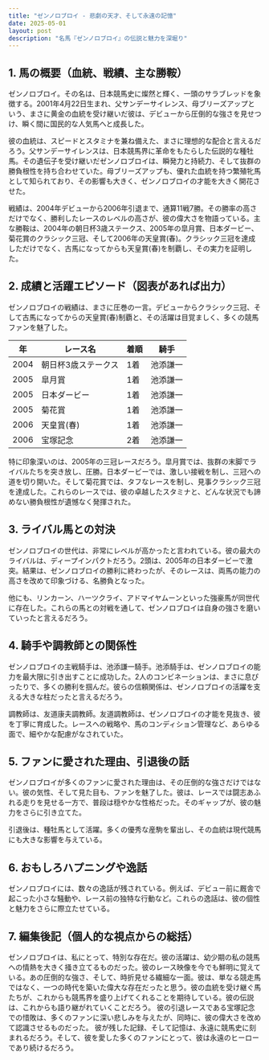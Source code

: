 ```yaml
---
title: "ゼンノロブロイ - 悲劇の天才、そして永遠の記憶"
date: 2025-05-01
layout: post
description: "名馬『ゼンノロブロイ』の伝説と魅力を深堀り"
---
```


## 1. 馬の概要（血統、戦績、主な勝鞍）

ゼンノロブロイ。その名は、日本競馬史に燦然と輝く、一頭のサラブレッドを象徴する。2001年4月22日生まれ、父サンデーサイレンス、母ブリーズアップという、まさに黄金の血統を受け継いだ彼は、デビューから圧倒的な強さを見せつけ、瞬く間に国民的な人気馬へと成長した。

彼の血統は、スピードとスタミナを兼ね備えた、まさに理想的な配合と言えるだろう。父サンデーサイレンスは、日本競馬界に革命をもたらした伝説的な種牡馬。その遺伝子を受け継いだゼンノロブロイは、瞬発力と持続力、そして抜群の勝負根性を持ち合わせていた。母ブリーズアップも、優れた血統を持つ繁殖牝馬として知られており、その影響も大きく、ゼンノロブロイの才能を大きく開花させた。

戦績は、2004年デビューから2006年引退まで、通算11戦7勝。その勝率の高さだけでなく、勝利したレースのレベルの高さが、彼の偉大さを物語っている。主な勝鞍は、2004年の朝日杯3歳ステークス、2005年の皐月賞、日本ダービー、菊花賞のクラシック三冠、そして2006年の天皇賞(春)。クラシック三冠を達成しただけでなく、古馬になってからも天皇賞(春)を制覇し、その実力を証明した。


## 2. 成績と活躍エピソード（図表があれば出力）

ゼンノロブロイの戦績は、まさに圧巻の一言。デビューからクラシック三冠、そして古馬になってからの天皇賞(春)制覇と、その活躍は目覚ましく、多くの競馬ファンを魅了した。

| 年 | レース名 | 着順 | 騎手 |
|---|---|---|---|
| 2004 | 朝日杯3歳ステークス | 1着 | 池添謙一 |
| 2005 | 皐月賞 | 1着 | 池添謙一 |
| 2005 | 日本ダービー | 1着 | 池添謙一 |
| 2005 | 菊花賞 | 1着 | 池添謙一 |
| 2006 | 天皇賞(春) | 1着 | 池添謙一 |
| 2006 | 宝塚記念 | 2着 | 池添謙一 |


特に印象深いのは、2005年の三冠レースだろう。皐月賞では、抜群の末脚でライバルたちを突き放し、圧勝。日本ダービーでは、激しい接戦を制し、三冠への道を切り開いた。そして菊花賞では、タフなレースを制し、見事クラシック三冠を達成した。これらのレースでは、彼の卓越したスタミナと、どんな状況でも諦めない勝負根性が遺憾なく発揮された。


## 3. ライバル馬との対決

ゼンノロブロイの世代は、非常にレベルが高かったと言われている。彼の最大のライバルは、ディープインパクトだろう。2頭は、2005年の日本ダービーで激突。結果は、ゼンノロブロイの勝利に終わったが、そのレースは、両馬の能力の高さを改めて印象づける、名勝負となった。

他にも、リンカーン、ハーツクライ、アドマイヤムーンといった強豪馬が同世代に存在した。これらの馬との対戦を通して、ゼンノロブロイは自身の強さを磨いていったと言えるだろう。


## 4. 騎手や調教師との関係性

ゼンノロブロイの主戦騎手は、池添謙一騎手。池添騎手は、ゼンノロブロイの能力を最大限に引き出すことに成功した。2人のコンビネーションは、まさに息ぴったりで、多くの勝利を掴んだ。彼らの信頼関係は、ゼンノロブロイの活躍を支える大きな柱だったと言えるだろう。

調教師は、友道康夫調教師。友道調教師は、ゼンノロブロイの才能を見抜き、彼を丁寧に育成した。レースへの戦略や、馬のコンディション管理など、あらゆる面で、細やかな配慮がなされていた。


## 5. ファンに愛された理由、引退後の話

ゼンノロブロイが多くのファンに愛された理由は、その圧倒的な強さだけではない。彼の気性、そして見た目も、ファンを魅了した。彼は、レースでは闘志あふれる走りを見せる一方で、普段は穏やかな性格だった。そのギャップが、彼の魅力をさらに引き立てた。

引退後は、種牡馬として活躍。多くの優秀な産駒を輩出し、その血統は現代競馬にも大きな影響を与えている。


## 6. おもしろハプニングや逸話

ゼンノロブロイには、数々の逸話が残されている。例えば、デビュー前に厩舎で起こった小さな騒動や、レース前の独特な行動など。これらの逸話は、彼の個性と魅力をさらに際立たせている。


## 7. 編集後記（個人的な視点からの総括）

ゼンノロブロイは、私にとって、特別な存在だ。彼の活躍は、幼少期の私の競馬への情熱を大きく掻き立てるものだった。彼のレース映像を今でも鮮明に覚えている。あの圧倒的な強さ、そして、時折見せる繊細な一面。彼は、単なる競走馬ではなく、一つの時代を築いた偉大な存在だったと思う。彼の血統を受け継ぐ馬たちが、これからも競馬界を盛り上げてくれることを期待している。彼の伝説は、これからも語り継がれていくことだろう。  彼の引退レースである宝塚記念での惜敗は、多くのファンに深い悲しみを与えたが、同時に、彼の偉大さを改めて認識させるものだった。  彼が残した記録、そして記憶は、永遠に競馬史に刻まれるだろう。そして、彼を愛した多くのファンにとって、彼は永遠のヒーローであり続けるだろう。
